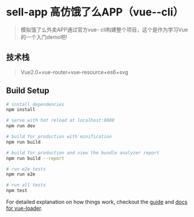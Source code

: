 # sell-app 高仿饿了么APP（vue--cli）

> 模拟饿了么外卖APP通过官方vue- cli构建整个项目，这个是作为学习Vue的一个入门demo吧!

## 技术栈
> Vue2.0+vue-router+vue-resource+es6+svg

## Build Setup

``` bash
# install dependencies
npm install

# serve with hot reload at localhost:8080
npm run dev

# build for production with minification
npm run build

# build for production and view the bundle analyzer report
npm run build --report

# run e2e tests
npm run e2e

# run all tests
npm test
```

For detailed explanation on how things work, checkout the [guide](http://vuejs-templates.github.io/webpack/) and [docs for vue-loader](http://vuejs.github.io/vue-loader).
